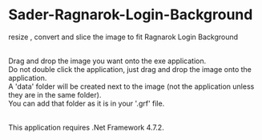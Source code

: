 # Sader-Ragnarok-Login-Background
resize , convert and slice the image to fit Ragnarok Login Background<br><br>


Drag and drop the image you want onto the exe application.<br>
Do not double click the application, just drag and drop the image onto the application.<br>
A 'data' folder will be created next to the image (not the application unless they are in the same folder).<br>
You can add that folder as it is in your '.grf' file.<br><br>


This application requires .Net Framework 4.7.2.


